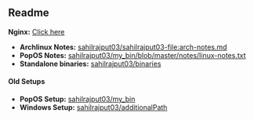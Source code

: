 ## Readme

**Nginx:** [Click here](./etc/nginx/)

- **Archlinux Notes:** [sahilrajput03/sahilrajput03-file:arch-notes.md](https://github.com/sahilrajput03/sahilrajput03/blob/master/arch-notes.md)
- **PopOS Notes:** [sahilrajput03/my_bin/blob/master/notes/linux-notes.txt](https://github.com/sahilrajput03/my_bin/blob/master/notes/linux-notes.txt)
- **Standalone binaries:** [sahilrajput03/binaries](https://github.com/sahilrajput03/binaries)

#### Old Setups

- **PopOS Setup:** [sahilrajput03/my_bin](https://github.com/sahilrajput03/my_bin)
- **Windows Setup:** [sahilrajput03/additionalPath](https://github.com/sahilrajput03/additionalPath)
